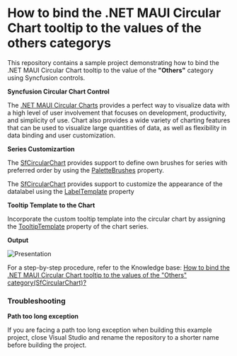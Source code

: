 # How to bind the .NET MAUI Circular Chart tooltip to the values of the others categorys
This repository contains a sample project demonstrating how to bind the .NET MAUI Circular Chart tooltip to the value of the **"Others"** category using Syncfusion controls.

**Syncfusion Circular Chart Control**

The [.NET MAUI Circular Charts](https://www.syncfusion.com/maui-controls/maui-circular-charts) provides a perfect way to visualize data with a high level of user involvement that focuses on development, productivity, and simplicity of use. Chart also provides a wide variety of charting features that can be used to visualize large quantities of data, as well as flexibility in data binding and user customization.

**Series Customizartion**

The [SfCircularChart](https://help.syncfusion.com/cr/maui/Syncfusion.Maui.Charts.SfCircularChart.html) provides support to define own brushes for series with preferred order by using the [PaletteBrushes](https://help.syncfusion.com/cr/maui/Syncfusion.Maui.Charts.ChartSeries.html#Syncfusion_Maui_Charts_ChartSeries_PaletteBrushes) property.

The [SfCircularChart](https://help.syncfusion.com/cr/maui/Syncfusion.Maui.Charts.SfCircularChart.html) provides support to customize the appearance of the datalabel using the [LabelTemplate](https://help.syncfusion.com/cr/maui/Syncfusion.Maui.Charts.ChartSeries.html#Syncfusion_Maui_Charts_ChartSeries_LabelTemplate) property

**Tooltip Template to the Chart**

 Incorporate the custom tooltip template into the circular chart by assigning the [TooltipTemplate](https://help.syncfusion.com/cr/maui/Syncfusion.Maui.Charts.ChartSeries.html?tabs=tabid-9%2Ctabid-11%2Ctabid-5%2Ctabid-7%2Ctabid-18%2Ctabid-1%2Ctabid-22%2Ctabid-24%2Ctabid-16%2Ctabid-20%2Ctabid-14%2Ctabid-13%2Ctabid-3#Syncfusion_Maui_Charts_ChartSeries_TooltipTemplate) property of the chart series.

**Output**

![Presentation](https://github.com/SyncfusionExamples/How-to-bind-the-.NET-MAUI-Circular-Chart-tooltip-to-the-values-of-the-others-category/assets/113962276/40c8b5c5-a6c3-43ab-b0db-58d7e33e34ea)


For a step-by-step procedure, refer to the Knowledge base: [How to bind the .NET MAUI Circular Chart tooltip to the values of the "Others" category(SfCircularChart)?]()

### Troubleshooting
**Path too long exception**

If you are facing a path too long exception when building this example project, close Visual Studio and rename the repository to a shorter name before building the project.


